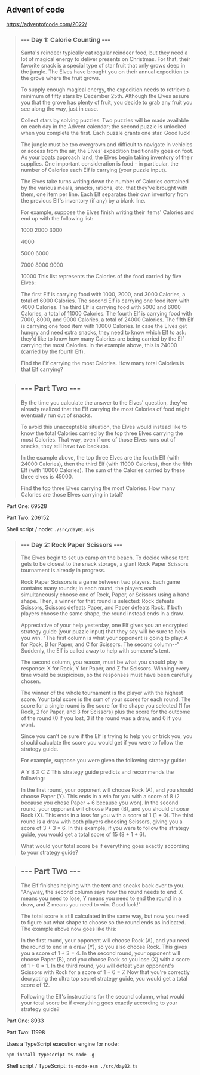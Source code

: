 ## Advent of code

https://adventofcode.com/2022/

>### --- Day 1: Calorie Counting ---
>Santa's reindeer typically eat regular reindeer food, but they need a lot of magical energy to deliver presents on Christmas. For that, their favorite snack is a special type of star fruit that only grows deep in the jungle. The Elves have brought you on their annual expedition to the grove where the fruit grows.
>
>To supply enough magical energy, the expedition needs to retrieve a minimum of fifty stars by December 25th. Although the Elves assure you that the grove has plenty of fruit, you decide to grab any fruit you see along the way, just in case.
>
>Collect stars by solving puzzles. Two puzzles will be made available on each day in the Advent calendar; the second puzzle is unlocked when you complete the first. Each puzzle grants one star. Good luck!
>
>The jungle must be too overgrown and difficult to navigate in vehicles or access from the air; the Elves' expedition traditionally goes on foot. As your boats approach land, the Elves begin taking inventory of their supplies. One important consideration is food - in particular, the number of Calories each Elf is carrying (your puzzle input).
>
>The Elves take turns writing down the number of Calories contained by the various meals, snacks, rations, etc. that they've brought with them, one item per line. Each Elf separates their own inventory from the previous Elf's inventory (if any) by a blank line.
>
>For example, suppose the Elves finish writing their items' Calories and end up with the following list:
>
>1000
>2000
>3000
>
>4000
>
>5000
>6000
>
>7000
>8000
>9000
>
>10000
>This list represents the Calories of the food carried by five Elves:
>
>The first Elf is carrying food with 1000, 2000, and 3000 Calories, a total of 6000 Calories.
>The second Elf is carrying one food item with 4000 Calories.
>The third Elf is carrying food with 5000 and 6000 Calories, a total of 11000 Calories.
>The fourth Elf is carrying food with 7000, 8000, and 9000 Calories, a total of 24000 Calories.
>The fifth Elf is carrying one food item with 10000 Calories.
>In case the Elves get hungry and need extra snacks, they need to know which Elf to ask: they'd like to know how many Calories are being carried by the Elf carrying the most Calories. In the example above, this is 24000 (carried by the fourth Elf).
>
>Find the Elf carrying the most Calories. How many total Calories is that Elf carrying?

>## --- Part Two ---
>By the time you calculate the answer to the Elves' question, they've already realized that the Elf carrying the most Calories of food might eventually run out of snacks.
>
>To avoid this unacceptable situation, the Elves would instead like to know the total Calories carried by the top three Elves carrying the most Calories. That way, even if one of those Elves runs out of snacks, they still have two backups.
>
>In the example above, the top three Elves are the fourth Elf (with 24000 Calories), then the third Elf (with 11000 Calories), then the fifth Elf (with 10000 Calories). The sum of the Calories carried by these three elves is 45000.
>
>Find the top three Elves carrying the most Calories. How many Calories are those Elves carrying in total?

Part One: 69528

Part Two: 206152

Shell script / node: `./src/day01.mjs`

>### --- Day 2: Rock Paper Scissors ---
>The Elves begin to set up camp on the beach. To decide whose tent gets to be closest to the snack storage, a giant Rock Paper Scissors tournament is already in progress.
>
>Rock Paper Scissors is a game between two players. Each game contains many rounds; in each round, the players each simultaneously choose one of Rock, Paper, or Scissors using a hand shape. Then, a winner for that round is selected: Rock defeats Scissors, Scissors defeats Paper, and Paper defeats Rock. If both players choose the same shape, the round instead ends in a draw.
>
>Appreciative of your help yesterday, one Elf gives you an encrypted strategy guide (your puzzle input) that they say will be sure to help you win. "The first column is what your opponent is going to play: A for Rock, B for Paper, and C for Scissors. The second column--" Suddenly, the Elf is called away to help with someone's tent.
>
>The second column, you reason, must be what you should play in response: X for Rock, Y for Paper, and Z for Scissors. Winning every time would be suspicious, so the responses must have been carefully chosen.
>
>The winner of the whole tournament is the player with the highest score. Your total score is the sum of your scores for each round. The score for a single round is the score for the shape you selected (1 for Rock, 2 for Paper, and 3 for Scissors) plus the score for the outcome of the round (0 if you lost, 3 if the round was a draw, and 6 if you won).
>
>Since you can't be sure if the Elf is trying to help you or trick you, you should calculate the score you would get if you were to follow the strategy guide.
>
>For example, suppose you were given the following strategy guide:
>
>A Y
>B X
>C Z
>This strategy guide predicts and recommends the following:
>
>In the first round, your opponent will choose Rock (A), and you should choose Paper (Y). This ends in a win for you with a score of 8 (2 because you chose Paper + 6 because you won).
>In the second round, your opponent will choose Paper (B), and you should choose Rock (X). This ends in a loss for you with a score of 1 (1 + 0).
>The third round is a draw with both players choosing Scissors, giving you a score of 3 + 3 = 6.
>In this example, if you were to follow the strategy guide, you would get a total score of 15 (8 + 1 + 6).
>
>What would your total score be if everything goes exactly according to your strategy guide?

>## --- Part Two ---
>The Elf finishes helping with the tent and sneaks back over to you. "Anyway, the second column says how the round needs to end: X means you need to lose, Y means you need to end the round in a draw, and Z means you need to win. Good luck!"
>
>The total score is still calculated in the same way, but now you need to figure out what shape to choose so the round ends as indicated. The example above now goes like this:
>
>In the first round, your opponent will choose Rock (A), and you need the round to end in a draw (Y), so you also choose Rock. This gives you a score of 1 + 3 = 4.
>In the second round, your opponent will choose Paper (B), and you choose Rock so you lose (X) with a score of 1 + 0 = 1.
>In the third round, you will defeat your opponent's Scissors with Rock for a score of 1 + 6 = 7.
>Now that you're correctly decrypting the ultra top secret strategy guide, you would get a total score of 12.
>
>Following the Elf's instructions for the second column, what would your total score be if everything goes exactly according to your strategy guide?

Part One: 8933

Part Two: 11998

Uses a TypeScript execution engine for node:

`npm install typescript ts-node -g`

Shell script / TypeScript: `ts-node-esm ./src/day02.ts`
